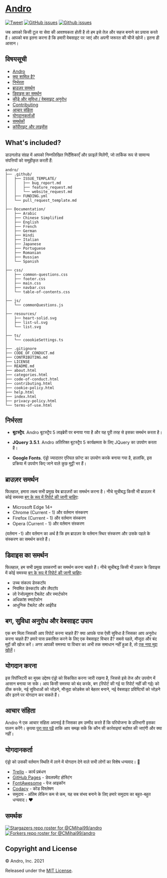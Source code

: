 # <a href="https://cmihai99.github.io/andro" target="_blank" id="andro">Andro</a>
 [![Tweet](https://img.shields.io/twitter/url/http/shields.io.svg?style=social
)](https://twitter.com/intent/tweet?text=Find%20over%20100%20new%20and%20exciting%20websites%20at&url=http://cmihai99.github.io/andro&via=androteamfaq&hashtags=andro,webdevelopment,website,websitefinder,developers) [![GitHub issues](https://img.shields.io/github/issues/CMihai99/andro)](https://github.com/CMihai99/andro/issues) [![Github issues](https://img.shields.io/github/issues-closed/CMihai99/andro)](https://github.com/CMihai99/andro/issues?q=is%3Aissue+is%3Aclosed)

जब आपको किसी टूल या सेवा की आवश्यकता होती है तो हम इसे तेज़ और सहज बनाने का प्रयास करते हैं। आपको बस इतना करना है कि हमारी वेबसाइट पर जाएं और अपनी जरूरत की चीजें खोजें। इतना ही आसान।

## विषयसूची

- [Andro](#andro)
- [क्या शामिल है?](#whats-included)
- [निर्भरता](#dependencies)
- [ब्राउज़र समर्थन](#browser-support)
- [डिवाइस का समर्थन](#device-support)
- [कीड़े और सुविधा / वेबसाइट अनुरोध](#bugs-and-requests)
- [Contributing](#contributing)
- [आचार संहिता](#code-of-conduct)
- [योगदानकर्ताओं](#contributors)
- [समर्थकों](#supporters)
- [कॉपीराइट और लाइसेंस](#copyright-and-license)

<a id="whats-included"><h2>What's included?</h2></a>

डाउनलोड संग्रह में आपको निम्नलिखित निर्देशिकाएँ और फ़ाइलें मिलेंगी, जो तार्किक रूप से सामान्य संपत्तियों को समूहीकृत करती हैं:

```
andro/
├── .github/
│   ├── ISSUE_TEMPLATE/
│   │   ├── bug_report.md
│   │   ├── feature_request.md
│   │   └── website_request.md
│   ├── FUNDING.yml
│   └── pull_request_template.md
│
├── Documentation/
│   ├── Arabic
│   ├── Chinese Simplified
│   ├── English
│   ├── French
│   ├── German
│   ├── Hindi
│   ├── Italian
│   ├── Japanese
│   ├── Portuguese
│   ├── Romanian
│   ├── Russian
│   └── Spanish
│
├── css/
│   ├── common-questions.css
│   ├── footer.css
│   ├── main.css
│   ├── navbar.css
│   └── table-of-contents.css
│
├── js/
│   └── commonQuestions.js
│
├── resources/
│   ├── heart-solid.svg
│   ├── list-ul.svg
│   └── list.svg
│
├── ts/
│   └── coookieSettings.ts
│
├── .gitignore
├── CODE_OF_CONDUCT.md
├── CONTRIBUTING.md
├── LICENSE
├── README.md
├── about.html
├── categories.html
├── code-of-conduct.html
├── contributing.html
├── cookie-policy.html
├── help.html
├── index.html
├── privacy-policy.html
└── terms-of-use.html
```

<a id="dependencies"><h2>निर्भरता</h2></a>

- **बूटस्ट्रैप**. Andro बूटस्ट्रैप 5 लाइब्रेरी पर बनाया गया है और यह पूरी तरह से इसका समर्थन करता है।

- **JQuery 3.5.1**. Andro अतिरिक्त बूटस्ट्रैप 5 कार्यक्षमता के लिए JQuery का उपयोग करता है।

- **Google Fonts**. एंड्रो ज्यादातर एरियल फ़ॉन्ट का उपयोग करके बनाया गया है, हालांकि, इस प्रक्रिया में उपयोग किए जाने वाले कुछ मुट्ठी भर हैं।

<a id="browser-support"><h2>ब्राउज़र समर्थन</h2></a>

फिलहाल, हमारा लक्ष्य सभी प्रमुख वेब ब्राउज़रों का समर्थन करना है। नीचे सूचीबद्ध किसी भी ब्राउज़र में कोई समस्या <a href="https://github.com/CMihai99/andro/issues/new?assignees=&labels=bug&template=bug_report.md&title=%5BBug%5D" target="_blank">बग के रूप में रिपोर्ट की जानी चाहिए</a>:

- Microsoft Edge 14+
- Chrome (Current - 1) और वर्तमान संस्करण
- Firefox (Current - 1) और वर्तमान संस्करण
- Opera (Current - 1) और वर्तमान संस्करण

(वर्तमान -1) और वर्तमान का अर्थ है कि हम ब्राउज़र के वर्तमान स्थिर संस्करण और उसके पहले के संस्करण का समर्थन करते हैं।

<a id="device-support"><h2> डिवाइस का समर्थन </h2></a>

फिलहाल, हम सभी प्रमुख उपकरणों का समर्थन करना चाहते हैं। नीचे सूचीबद्ध किसी भी प्रकार के डिवाइस में कोई समस्या <a href="https://github.com/CMihai99/andro/issues/new?assignees=&labels=bug&template=bug_report.md&title=%5BBug%5D" target="_blank">बग के रूप में रिपोर्ट की जानी चाहिए</a>:

- उच्च संकल्प डेस्कटॉप
- नियमित डेस्कटॉप और लैपटॉप
- लो रेजोल्यूशन टैबलेट और स्मार्टफोन
- अधिकांश स्मार्टफोन
- आधुनिक टैबलेट और आईपैड

<a id="bugs-and-requests"><h2>बग, सुविधा अनुरोध और वेबसाइट उपाय</h2></a>

एक बग मिला जिसकी आप रिपोर्ट करना चाहते हैं? क्या आपके पास ऐसी सुविधा है जिसका आप अनुरोध करना चाहते हैं? हमारे पास प्रकाशित करने के लिए एक वेबसाइट विचार है? सबसे पहले, मौजूदा और बंद मुद्दों की खोज करें। अगर आपकी समस्या या विचार का अभी तक समाधान नहीं हुआ है, तो [एक नया मुद्दा खोलें](https://github.com/CMihai99/andro/issues/new/choose)।

<a id="contributing"><h2>योगदान करना</h2></a>

इस रिपॉजिटरी का मुख्य उद्देश्य एंड्रो को विकसित करना जारी रखना है, जिससे इसे तेज और उपयोग में आसान बनाया जा सके। आप किसी समस्या को बंद करके, बग (रिपोर्ट की गई या रिपोर्ट नहीं की गई) को ठीक करके, नई सुविधाओं को जोड़ने, मौजूदा कोडबेस को बेहतर बनाने, नई वेबसाइट प्रविष्टियों को जोड़ने और इतने पर योगदान कर सकते हैं।

<a id="code-of-conduct"><h2>आचार संहिता</h2></a>

Andro ने एक आचार संहिता अपनाई है जिसका हम उम्मीद करते हैं कि परियोजना के प्रतिभागी इसका पालन करेंगे। कृपया [पूरा पाठ पढ़ें](https://cmihai99.github.io/andro/code-of-conduct.html) ताकि आप समझ सकें कि कौन सी कार्रवाइयां बर्दाश्त की जाएंगी और क्या नहीं।

<a id="contributors"><h2>योगदानकर्ता</h2></a>

एंड्रो को उसकी वर्तमान स्थिति में लाने में योगदान देने वाले सभी लोगों का विशेष धन्यवाद। 👏

- [Trello](https://www.trello.com/) - कार्य प्रबंधन
- [GitHub Pages](https://pages.github.com/) - डेवलपमेंट होस्टिंग
- [FontAwesome](https://www.fontawesome.com/) - पेज आइकॉन
- [Codacy](https://www.codacy.com/) - कोड विश्लेषण
- समुदाय - अंतिम लेकिन कम से कम, यह सब संभव बनाने के लिए हमारे समुदाय का बहुत-बहुत धन्यवाद। ♥

<a id="supporters"><h2>समर्थक</h2></a>

[![Stargazers repo roster for @CMihai99/andro](https://reporoster.com/stars/CMihai99/andro)](https://github.com/CMihai99/andro/stargazers) [![Forkers repo roster for @CMihai99/andro](https://reporoster.com/forks/CMihai99/andro
)](https://github.com/CMihai99/andro/network/members)

<a id="copyright-and-license"><h2>Copyright and License</h2></a>

© Andro, Inc. 2021

Released under the [MIT License](LICENSE).
